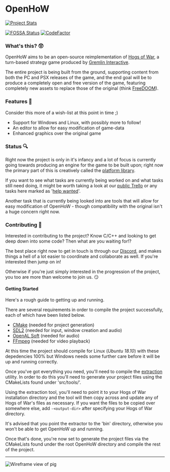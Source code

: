 # OpenHoW

[![Project Stats](https://www.openhub.net/p/openhow/widgets/project_thin_badge.gif)](https://www.openhub.net/p/openhow) 

[![FOSSA Status](https://app.fossa.io/api/projects/git%2Bgithub.com%2FTalonBraveInfo%2FOpenHoW.svg?type=shield)](https://app.fossa.io/projects/git%2Bgithub.com%2FTalonBraveInfo%2FOpenHoW?ref=badge_shield)
[![CodeFactor](https://www.codefactor.io/repository/github/talonbraveinfo/openhow/badge)](https://www.codefactor.io/repository/github/talonbraveinfo/openhow)

### What's this? :astonished:
OpenHoW aims to be an open-source reimplementation of [Hogs of War](https://en.wikipedia.org/wiki/Hogs_of_War),
a turn-based strategy game produced by [Gremlin Interactive](https://en.wikipedia.org/wiki/Gremlin_Interactive).

The entire project is being built from the ground, supporting 
content from both the PC and PSX releases of the game, and 
the end goal will be to produce a completely open and free 
version of the game, featuring completely new assets to 
replace those of the original (think 
[FreeDOOM](https://freedoom.github.io/)).

### Features :page_with_curl:
Consider this more of a wish-list at this  point in time ;)
* Support for Windows and Linux, with possibly more to follow!
* An editor to allow for easy modification of game-data
* Enhanced graphics over the original game

### Status :mag:
Right now the project is only in it's infancy and a lot of focus
is currently going towards producing an engine for the game to be 
built upon; right now the primary part of this is creatively called 
the [platform library](https://github.com/TalonBraveInfo/platform).

If you want to see what tasks are currently being worked on and what
tasks still need doing, it might be worth taking a look at our [public
Trello](https://trello.com/b/qdZ7LswA/openhow) or any tasks here marked as '[help wanted](https://github.com/TalonBraveInfo/OpenHoW/issues?q=is%3Aopen+is%3Aissue+label%3A%22help+wanted%22)'.

Another task that is currently being looked into are tools that will
allow for easy modification of OpenHoW -
though compatibility with the original isn't a huge concern right 
now.

### Contributing :hammer:
Interested in contributing to the project? Know C/C++ and looking to get deep down
into some code? Then what are you waiting for!?

The best place right now to get in touch is through our [Discord](https://discord.gg/YMHJa6p),
and makes things a hell of a lot easier to coordinate and collaborate as well. If you're
interested then jump on in!

Otherwise if you're just simply interested in the progression of the project, you too
are more than welcome to join us. :smirk:

#### Getting Started

Here's a rough guide to getting up and running.

There are several requirements in order to compile the project successfully, each of which
have been listed below.

* [CMake](https://cmake.org/) (needed for project generation)
* [SDL2](https://www.libsdl.org/) (needed for input, window creation and audio)
* [OpenAL Soft](https://github.com/kcat/openal-soft) (needed for audio)
* [FFmpeg](https://www.ffmpeg.org/) (needed for video playback)

At this time the project should compile for Linux (_Ubuntu 18.10_) with these depedencies 100%
but Windows needs some further care before it will be up and running correctly.

Once you've got everything you need, you'll need to compile the [extraction](https://github.com/TalonBraveInfo/OpenHoW/tree/master/src/tools/extractor) utility. In order to do this you'll need to generate your project files
using the CMakeLists found under 'src/tools/'.

Using the extraction tool, you'll need to point it to your Hogs of War installation directory and the tool will then copy across and update any of Hogs of War's files as necessary. If you want the files to be copied over somewhere else, add `-<output-dir>` after specifying your Hogs of War directory.

It's advised that you point the extractor to the 'bin' directory, otherwise you won't be able to get OpenHoW up and running.

Once that's done, you're now set to generate the project files via the 
CMakeLists found under the root OpenHoW directory and compile the rest of the project.

----

![Wireframe view of pig](https://github.com/TalonBraveInfo/HogViewer/blob/master/preview/wireframe00.png?raw=true)
